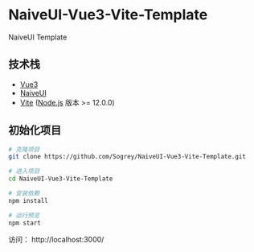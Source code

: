 # NaiveUI-Vue3-Vite-Template
NaiveUI Template

## 技术栈

- [Vue3](https://vue3js.cn/docs/zh/guide/migration/introduction.html)
- [NaiveUI](https://www.naiveui.com/zh-CN/light)
- [Vite](https://vitejs.cn/guide/)  ([Node.js](https://nodejs.org/en/) 版本 >= 12.0.0)
 
## 初始化项目

``` bash
# 克隆项目
git clone https://github.com/Sogrey/NaiveUI-Vue3-Vite-Template.git

# 进入项目
cd NaiveUI-Vue3-Vite-Template

# 安装依赖
npm install

# 运行预览
npm start
```

访问： http://localhost:3000/

